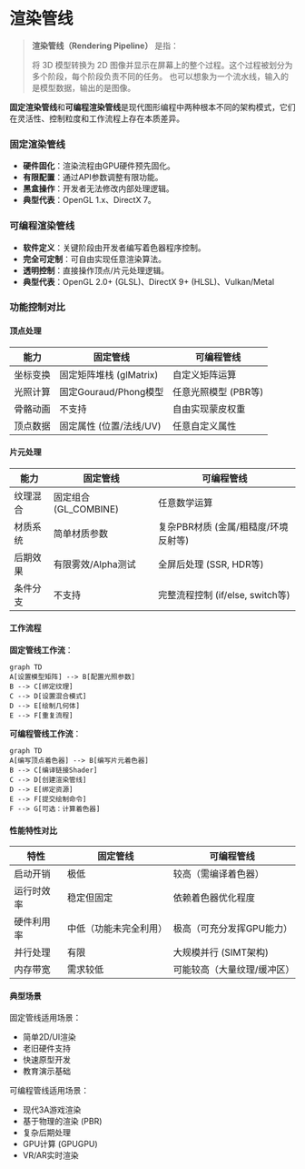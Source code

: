 # 渲染管线

> **渲染管线（Rendering Pipeline）** 是指：
> 
> 将 3D 模型转换为 2D 图像并显示在屏幕上的整个过程。这个过程被划分为多个阶段，每个阶段负责不同的任务。
> 也可以想象为一个流水线，输入的是模型数据，输出的是图像。
>
**固定渲染管线**和**可编程渲染管线**是现代图形编程中两种根本不同的架构模式，它们在灵活性、控制粒度和工作流程上存在本质差异。

### 固定渲染管线
* **硬件固化**：渲染流程由GPU硬件预先固化。
* **有限配置**：通过API参数调整有限功能。
* **黑盒操作**：开发者无法修改内部处理逻辑。
* **典型代表**：OpenGL 1.x、DirectX 7。

### 可编程渲染管线
* **软件定义**：关键阶段由开发者编写着色器程序控制。
* **完全可定制**：可自由实现任意渲染算法。
* **透明控制**：直接操作顶点/片元处理逻辑。
* **典型代表**：OpenGL 2.0+ (GLSL)、DirectX 9+ (HLSL)、Vulkan/Metal


### 功能控制对比

#### 顶点处理

| 能力	| 固定管线	| 可编程管线 |
| --- | --- | --- |
| 坐标变换	| 固定矩阵堆栈 (glMatrix)	| 自定义矩阵运算 |
| 光照计算	| 固定Gouraud/Phong模型	| 任意光照模型 (PBR等) |
| 骨骼动画	| 不支持	| 自由实现蒙皮权重 |
| 顶点数据	| 固定属性 (位置/法线/UV)	| 任意自定义属性 |

#### 片元处理

| 能力	| 固定管线	| 可编程管线 |
| --- | --- | --- |
| 纹理混合	| 固定组合 (GL_COMBINE)	| 任意数学运算 |
| 材质系统	| 简单材质参数	| 复杂PBR材质 (金属/粗糙度/环境反射等) |
| 后期效果	| 有限雾效/Alpha测试	| 全屏后处理 (SSR, HDR等) |
| 条件分支	| 不支持	| 完整流程控制 (if/else, switch等) |

#### 工作流程

**固定管线工作流**：

```mermaid
graph TD
A[设置模型矩阵] --> B[配置光照参数]
B --> C[绑定纹理]
C --> D[设置混合模式]
D --> E[绘制几何体]
E --> F[重复流程]
```

**可编程管线工作流**：

```mermaid
graph TD
A[编写顶点着色器] --> B[编写片元着色器]
B --> C[编译链接Shader]
C --> D[创建渲染管线]
D --> E[绑定资源]
E --> F[提交绘制命令]
F --> G[可选：计算着色器]
```

#### 性能特性对比

| 特性	| 固定管线	| 可编程管线 |
| --- | --- | --- |
| 启动开销	| 极低	| 较高（需编译着色器） |
| 运行时效率	| 稳定但固定	| 依赖着色器优化程度 |
| 硬件利用率	| 中低（功能未完全利用）	| 极高（可充分发挥GPU能力） |
| 并行处理	| 有限	| 大规模并行 (SIMT架构) |
| 内存带宽	| 需求较低	| 可能较高（大量纹理/缓冲区） |

#### 典型场景

固定管线适用场景：
* 简单2D/UI渲染
* 老旧硬件支持
* 快速原型开发
* 教育演示基础

可编程管线适用场景：
* 现代3A游戏渲染
* 基于物理的渲染 (PBR)
* 复杂后期处理
* GPU计算 (GPUGPU)
* VR/AR实时渲染